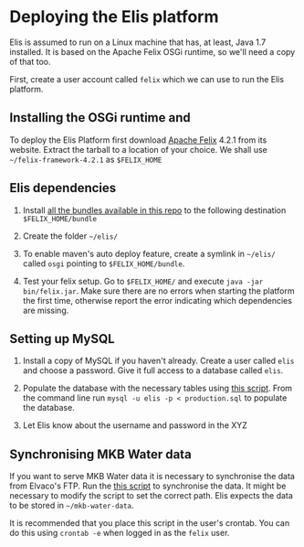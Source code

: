 # Deploying the Elis platform

Elis is assumed to run on a Linux machine that has, at least, Java 1.7 installed. It is based on the Apache Felix OSGi runtime, so we'll need a copy of that too. 

First, create a user account called `felix` which we can use to run the Elis platform. 

## Installing the OSGi runtime and 

To deploy the Elis Platform first download [Apache Felix](http://felix.apache.org/) 4.2.1 from its website. Extract the tarball to a location of your choice. We shall use `~/felix-framework-4.2.1` as `$FELIX_HOME` 

## Elis dependencies

1. Install [all the bundles available in this repo](felix-configuration/bundle/) to the following destination `$FELIX_HOME/bundle`

2. Create the folder `~/elis/`

3. To enable maven's auto deploy feature, create a symlink in `~/elis/` called `osgi` pointing to `$FELIX_HOME/bundle`. 

4. Test your felix setup. Go to `$FELIX_HOME/` and execute `java -jar bin/felix.jar`. Make sure there are no errors when starting the platform the first time, otherwise report the error indicating which dependencies are missing. 

## Setting up MySQL

1. Install a copy of MySQL if you haven't already. Create a user called `elis` and choose a password. Give it full access to a database called `elis`. 

2. Populate the database with the necessary tables using [this script](Elis%20user%20and%20persistent%20storage%20service%20implementations/src/main/resources/db/production.sql). From the command line run `mysql -u elis -p < production.sql` to populate the database. 

3. Let Elis know about the username and password in the XYZ

## Synchronising MKB Water data

If you want to serve MKB Water data it is necessary to synchronise the data from Elvaco's FTP. Run the [this script](mkb-water-provider/src/main/resources/sync-from-ftp.sh) to synchronise the data. It might be necessary to modify the script to set the correct path. Elis expects the data to be stored in `~/mkb-water-data`. 

It is recommended that you place this script in the user's crontab. You can do this using `crontab -e` when logged in as the `felix` user. 

